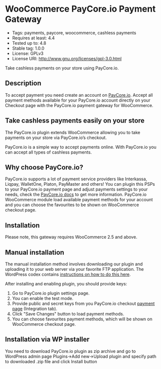 # WooCommerce PayCore.io Payment Gateway #
- Tags: payments, paycore, woocommerce, cashless payments
- Requires at least: 4.4
- Tested up to: 4.8
- Stable tag: 1.0.0
- License: GPLv3
- License URI: http://www.gnu.org/licenses/gpl-3.0.html

Take cashless payments on your store using PayCore.io.

## Description ##
To accept payment you need create an account on [PayCore.io](https://dashboard.paycore.io).
Accept all payment methods available for your PayCore.io account directly on your Checkout page with the PayCore.io payment gateway for WooCommerce.

## Take cashless payments easily on your store ##

The PayCore.io plugin extends WooCommerce allowing you to take payments on your store via PayCore.io’s checkout.

PayCore.io is a simple way to accept payments online. With PayCore.io you can accept all types of cashless payments.

## Why choose PayCore.io? ##

PayCore.io supports a lot of payment service providers like Interkassa, Liqpay, WalletOne, Platon, PayMaster and others! You can plugin this PSPs to your PayCore.io
payment page and adjust payments settings to your needs, check the [PayCore.io docs](https://docs.paycore.io) to get more information. PayCore.io WooCommerce module load available payment methods for your account and you can choose the
favourites to be shown on WooCommerce checkout page.

## Installation ##

Please note, this gateway requires WooCommerce 2.5 and above.

## Manual installation ##

The manual installation method involves downloading our plugin and uploading it to your web server via your favorite FTP application. The WordPress codex contains [instructions on how to do this here](http://codex.wordpress.org/Managing_Plugins#Manual_Plugin_Installation).

After installing and enabling plugin, you should provide keys:
1. Go to PayCore.io plugin settings page.
2. You can enable the test mode.
3. Provide public and secret keys from you PayCore.io checkout [payment page](https://dashboard.paycore.io/checkout/payment-pages) (Integration tab).
4. Click "Save Changes" button to load payment methods.
5. You can choose favourites payment methods, which will be shown on WooCommerce checkout page.

## Installation via WP installer ##

You need to download PayCore.io plugin as zip archive and go to WordPress admin page Plugins->Add new->Upload plugin and specify path to downloaded .zip file and click Install button


